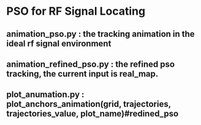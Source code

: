 # PSO for RF Signal Locating

## animation_pso.py : the tracking animation in the ideal rf signal environment 
## animation_refined_pso.py : the refined pso tracking, the current input is real_map.
## plot_anumation.py : plot_anchors_animation(grid, trajectories, trajectories_value, plot_name)#redined_pso
